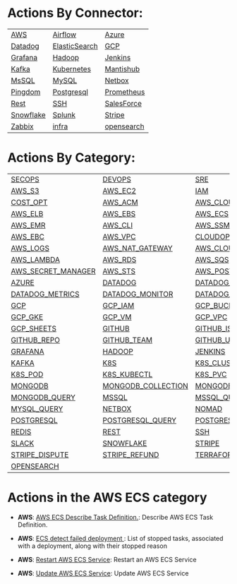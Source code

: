 # Actions By Connector:
| | | | 
 | ---| ---| ---| 
 | [AWS](action_AWS.md) | [Airflow](action_AIRFLOW.md) | [Azure](action_AZURE.md) | [ChatGPT](action_CHATGPT.md) |
 | [Datadog](action_DATADOG.md) | [ElasticSearch](action_ELASTICSEARCH.md) | [GCP](action_GCP.md) | [Github](action_GITHUB.md) |
 | [Grafana](action_GRAFANA.md) | [Hadoop](action_HADOOP.md) | [Jenkins](action_JENKINS.md) | [Jira](action_JIRA.md) |
 | [Kafka](action_KAFKA.md) | [Kubernetes](action_KUBERNETES.md) | [Mantishub](action_MANTISHUB.md) | [Mongo](action_MONGO.md) |
 | [MsSQL](action_MSSQL.md) | [MySQL](action_MYSQL.md) | [Netbox](action_NETBOX.md) | [Nomad](action_NOMAD.md) |
 | [Pingdom](action_PINGDOM.md) | [Postgresql](action_POSTGRESQL.md) | [Prometheus](action_PROMETHEUS.md) | [Redis](action_REDIS.md) |
 | [Rest](action_REST.md) | [SSH](action_SSH.md) | [SalesForce](action_SALESFORCE.md) | [Slack](action_SLACK.md) |
 | [Snowflake](action_SNOWFLAKE.md) | [Splunk](action_SPLUNK.md) | [Stripe](action_STRIPE.md) | [Terraform](action_TERRAFORM.md) |
 | [Zabbix](action_ZABBIX.md) | [infra](action_INFRA.md) | [opensearch](action_OPENSEARCH.md) | 

 
 # Actions By Category: 
| | | | 
 | ---| ---| ---| 
 | [SECOPS](action_SECOPS.md) | [DEVOPS](action_DEVOPS.md) | [SRE](action_SRE.md) | [AWS](action_AWS.md) |
 | [AWS_S3](action_AWS_S3.md) | [AWS_EC2](action_AWS_EC2.md) | [IAM](action_IAM.md) | [AWS_IAM](action_AWS_IAM.md) |
 | [COST_OPT](action_COST_OPT.md) | [AWS_ACM](action_AWS_ACM.md) | [AWS_CLOUDWATCH](action_AWS_CLOUDWATCH.md) | [AWS_REDSHIFT](action_AWS_REDSHIFT.md) |
 | [AWS_ELB](action_AWS_ELB.md) | [AWS_EBS](action_AWS_EBS.md) | [AWS_ECS](action_AWS_ECS.md) | [AWS_EKS](action_AWS_EKS.md) |
 | [AWS_EMR](action_AWS_EMR.md) | [AWS_CLI](action_AWS_CLI.md) | [AWS_SSM](action_AWS_SSM.md) | [DB](action_DB.md) |
 | [AWS_EBC](action_AWS_EBC.md) | [AWS_VPC](action_AWS_VPC.md) | [CLOUDOPS](action_CLOUDOPS.md) | [AWS_ASG](action_AWS_ASG.md) |
 | [AWS_LOGS](action_AWS_LOGS.md) | [AWS_NAT_GATEWAY](action_AWS_NAT_GATEWAY.md) | [AWS_CLOUDTRAIL](action_AWS_CLOUDTRAIL.md) | [AWS_DYNAMODB](action_AWS_DYNAMODB.md) |
 | [AWS_LAMBDA](action_AWS_LAMBDA.md) | [AWS_RDS](action_AWS_RDS.md) | [AWS_SQS](action_AWS_SQS.md) | [TROUBLESHOOTING](action_TROUBLESHOOTING.md) |
 | [AWS_SECRET_MANAGER](action_AWS_SECRET_MANAGER.md) | [AWS_STS](action_AWS_STS.md) | [AWS_POSTGRES](action_AWS_POSTGRES.md) | [AIRFLOW](action_AIRFLOW.md) |
 | [AZURE](action_AZURE.md) | [DATADOG](action_DATADOG.md) | [DATADOG_INCIDENT](action_DATADOG_INCIDENT.md) | [DATADOG_EVENT](action_DATADOG_EVENT.md) |
 | [DATADOG_METRICS](action_DATADOG_METRICS.md) | [DATADOG_MONITOR](action_DATADOG_MONITOR.md) | [DATADOG_ALERTS](action_DATADOG_ALERTS.md) | [ES](action_ES.md) |
 | [GCP](action_GCP.md) | [GCP_IAM](action_GCP_IAM.md) | [GCP_BUCKET](action_GCP_BUCKET.md) | [GCP_FILE_STORE](action_GCP_FILE_STORE.md) |
 | [GCP_GKE](action_GCP_GKE.md) | [GCP_VM](action_GCP_VM.md) | [GCP_VPC](action_GCP_VPC.md) | [GCP_SECRET](action_GCP_SECRET.md) |
 | [GCP_SHEETS](action_GCP_SHEETS.md) | [GITHUB](action_GITHUB.md) | [GITHUB_ISSUE](action_GITHUB_ISSUE.md) | [GITHUB_PR](action_GITHUB_PR.md) |
 | [GITHUB_REPO](action_GITHUB_REPO.md) | [GITHUB_TEAM](action_GITHUB_TEAM.md) | [GITHUB_USER](action_GITHUB_USER.md) | [GITHUB_ORG](action_GITHUB_ORG.md) |
 | [GRAFANA](action_GRAFANA.md) | [HADOOP](action_HADOOP.md) | [JENKINS](action_JENKINS.md) | [JIRA](action_JIRA.md) |
 | [KAFKA](action_KAFKA.md) | [K8S](action_K8S.md) | [K8S_CLUSTER](action_K8S_CLUSTER.md) | [K8S_NODE](action_K8S_NODE.md) |
 | [K8S_POD](action_K8S_POD.md) | [K8S_KUBECTL](action_K8S_KUBECTL.md) | [K8S_PVC](action_K8S_PVC.md) | [K8S_NAMESPACE](action_K8S_NAMESPACE.md) |
 | [MONGODB](action_MONGODB.md) | [MONGODB_COLLECTION](action_MONGODB_COLLECTION.md) | [MONGODB_CLUSTER](action_MONGODB_CLUSTER.md) | [MONGODB_DOCUMENT](action_MONGODB_DOCUMENT.md) |
 | [MONGODB_QUERY](action_MONGODB_QUERY.md) | [MSSQL](action_MSSQL.md) | [MSSQL_QUERY](action_MSSQL_QUERY.md) | [MYSQL](action_MYSQL.md) |
 | [MYSQL_QUERY](action_MYSQL_QUERY.md) | [NETBOX](action_NETBOX.md) | [NOMAD](action_NOMAD.md) | [PINGDOM](action_PINGDOM.md) |
 | [POSTGRESQL](action_POSTGRESQL.md) | [POSTGRESQL_QUERY](action_POSTGRESQL_QUERY.md) | [POSTGRESQL_TABLE](action_POSTGRESQL_TABLE.md) | [PROMETHEUS](action_PROMETHEUS.md) |
 | [REDIS](action_REDIS.md) | [REST](action_REST.md) | [SSH](action_SSH.md) | [SALESFORCE](action_SALESFORCE.md) |
 | [SLACK](action_SLACK.md) | [SNOWFLAKE](action_SNOWFLAKE.md) | [STRIPE](action_STRIPE.md) | [STRIPE_CHARGE](action_STRIPE_CHARGE.md) |
 | [STRIPE_DISPUTE](action_STRIPE_DISPUTE.md) | [STRIPE_REFUND](action_STRIPE_REFUND.md) | [TERRAFORM](action_TERRAFORM.md) | [INFRA](action_INFRA.md) |
 | [OPENSEARCH](action_OPENSEARCH.md) | 


 # Actions in the AWS ECS category
* **AWS**: [AWS ECS Describe Task Definition.](https://github.com/unskript/Awesome-CloudOps-Automation/tree/master/AWS/legos/aws_ecs_describe_task_definition/README.md): Describe AWS ECS Task Definition.

* **AWS**: [ECS detect failed deployment ](https://github.com/unskript/Awesome-CloudOps-Automation/tree/master/AWS/legos/aws_ecs_detect_failed_deployment/README.md): List of stopped tasks, associated with a deployment, along with their stopped reason

* **AWS**: [Restart AWS ECS Service](https://github.com/unskript/Awesome-CloudOps-Automation/tree/master/AWS/legos/aws_ecs_service_restart/README.md): Restart an AWS ECS Service

* **AWS**: [Update AWS ECS Service](https://github.com/unskript/Awesome-CloudOps-Automation/tree/master/AWS/legos/aws_ecs_update_service/README.md): Update AWS ECS Service

